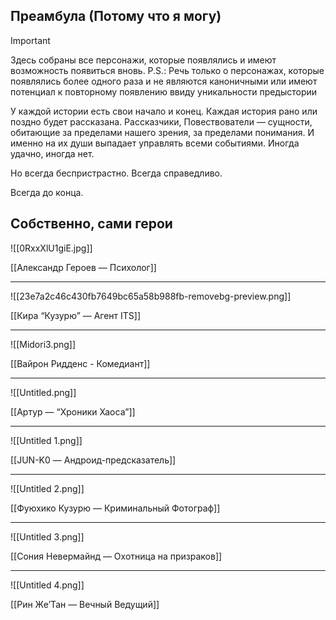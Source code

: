 ## Преамбула (Потому что я могу)

> [!important]  
> Здесь собраны все персонажи, которые появлялись и имеют возможность появиться вновь. P.S.: Речь только о персонажах, которые появлялись более одного раза и не являются каноничными или имеют потенциал к повторному появлению ввиду уникальности предыстории  

У каждой истории есть свои начало и конец. Каждая история рано или поздно будет рассказана. Рассказчики, Повествователи — сущности, обитающие за пределами нашего зрения, за пределами понимания. И именно на их души выпадает управлять всеми событиями. Иногда удачно, иногда нет.

Но всегда беспристрастно. Всегда справедливо.

Всегда до конца.

  

## Собственно, сами герои

  

![[0RxxXlU1giE.jpg]]

[[Александр Героев — Психолог]]

---

![[23e7a2c46c430fb7649bc65a58b988fb-removebg-preview.png]]

[[Кира “Кузурю” — Агент ITS]]

---

  

![[Midori3.png]]

[[Вайрон Ридденс - Комедиант]]

---

![[Untitled.png]]

[[Артур — “Хроники Хаоса”]]

---

![[Untitled 1.png]]

[[JUN-K0 — Андроид-предсказатель]]

---

![[Untitled 2.png]]

[[Фуюхико Кузурю — Криминальный Фотограф]]

---

![[Untitled 3.png]]

[[Сония Невермайнд — Охотница на призраков]]

---

![[Untitled 4.png]]

[[Рин Же’Тан — Вечный Ведущий]]